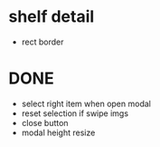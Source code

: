 # shelf detail
- rect border

# DONE
- select right item when open modal
- reset selection if swipe imgs
- close button
- modal height resize
